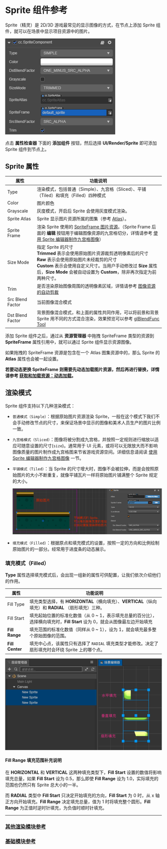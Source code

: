 # Sprite 组件参考

Sprite（精灵）是 2D/3D 游戏最常见的显示图像的方式，在节点上添加 Sprite 组件，就可以在场景中显示项目资源中的图片。

![add sprite](sprite/sprite-component.png)

点击 **属性检查器** 下面的 **添加组件** 按钮，然后选择 **UI/Render/Sprite** 即可添加 Sprite 组件到节点上。

<!-- TODO: -->
<!-- 脚本接口请参考 [Sprite API](https://docs.cocos.com/creator/2.1/api/zh/classes/Sprite.html)。 -->

## Sprite 属性

| 属性 |   功能说明
| -------------- | ----------- |
| Type | 渲染模式，包括普通（Simple）、九宫格（Sliced）、平铺（Tiled）和填充（Filled）四种模式
| Color | 图片颜色
| Grayscale | 灰度模式，开启后 Sprite 会使用灰度模式渲染。
| Sprite Atlas | Sprite 显示图片资源所属的图集（参考 [Atlas](../../../asset/atlas.md)）。
| Sprite Frame | 渲染 Sprite 使用的 [SpriteFrame 图片资源](../../../asset/sprite-frame.md)。（Sprite Frame 后面的 **编辑** 按钮用于编辑图像资源的九宫格切分，详情请参考 [使用 Sprite 编辑器制作九宫格图像](../engine/sliced-sprite.md)）
| Size Mode | 指定 Sprite 的尺寸<br>**Trimmed** 表示会使用原始图片资源裁剪透明像素后的尺寸<br>**Raw** 表示会使用原始图片未经裁剪的尺寸<br> **Custom** 表示会使用自定义尺寸。当用户手动修改过 **Size** 属性后，**Size Mode** 会被自动设置为 **Custom**，除非再次指定为前两种尺寸。
| Trim | 是否渲染原始图像周围的透明像素区域，详情请参考 [图像资源的自动剪裁](../engine/trim.md)
| Src Blend Factor | 当前图像混合模式
| Dst Blend Factor | 背景图像混合模式，和上面的属性共同作用，可以将前景和背景 Sprite 用不同的方式混合渲染，效果预览可以参考 [glBlendFunc Tool](http://www.andersriggelsen.dk/glblendfunc.php)

添加 Sprite 组件之后，通过从 **资源管理器** 中拖拽 SpriteFrame 类型的资源到 **SpriteFrame** 属性引用中，就可以通过 Sprite 组件显示资源图像。

如果拖拽的 SpriteFrame 资源是包含在一个 Atlas 图集资源中的，那么 Sprite 的 **Atlas** 属性也会被一起设置。

**若要动态更换 SpriteFrame 则需要先动态加载图片资源，然后再进行替换，详情请参考 [获取和加载资源：动态加载](../../../scripting/load-assets.md#加载-spriteframe-或-texture2d)。**

## 渲染模式

Sprite 组件支持以下几种渲染模式：

- `普通模式（Simple）`：根据原始图片资源渲染 Sprite，一般在这个模式下我们不会手动修改节点的尺寸，来保证场景中显示的图像和美术人员生产的图片比例一致。

- `九宫格模式（Sliced）`：图像将被分割成九宫格，并按照一定规则进行缩放以适应可随意设置的尺寸(`size`)。通常用于 UI 元素，或将可以无限放大而不影响图像质量的图片制作成九宫格图来节省游戏资源空间。详细信息请阅读 [使用 Sprite 编辑器制作九宫格图像](../engine/sliced-sprite.md#-) 一节。

- `平铺模式（Tiled）`：当 Sprite 的尺寸增大时，图像不会被拉伸，而是会按照原始图片的大小不断重复，就像平铺瓦片一样将原始图片铺满整个 Sprite 规定的大小。

  ![tiled](sprite/tiled.png)

- `填充模式（Filled）`：根据原点和填充模式的设置，按照一定的方向和比例绘制原始图片的一部分。经常用于进度条的动态展示。

<!-- - `网格模式（Mesh）`：必须使用 **TexturePacker 4.x** 以上版本并且设置 ploygon 算法打包出的 plist 文件才能够使用该模式。 -->

### 填充模式（Filled）

**Type** 属性选择填充模式后，会出现一组新的属性可供配置，让我们依次介绍他们的作用。

| 属性 |   功能说明
| -------------- | ----------- |
| Fill Type | 填充类型选择，有 **HORIZONTAL**（横向填充）、**VERTICAL**（纵向填充）和 **RADIAL** （扇形填充）三种。
| Fill Start | 填充起始位置的标准化数值（从 0 ~ 1，表示填充总量的百分比），选择横向填充时，**Fill Start** 设为 0，就会从图像最左边开始填充
| **Fill Range** | 填充范围的标准化数值（同样从 0 ~ 1），设为 1，就会填充最多整个原始图像的范围。
| **Fill Center** | 填充中心点，该属性只有选择了 `RADIAL` 填充类型才能修改。决定了扇形填充时会环绕 Sprite 上的哪个点。
<!-- 所用的坐标系和 [Anchor 锚点](../content-workflow/transform.md#-anchor-) 是一样的。 -->

![radial](sprite/radial.png)
#### Fill Range 填充范围补充说明

在 **HORIZONTAL** 和 **VERTICAL** 这两种填充类型下，**Fill Start** 设置的数值将影响填充总量，如果 **Fill Start** 设为 0.5，那么即使 **Fill Range** 设为 1.0，实际填充的范围也仍然只有 Sprite 总大小的一半。

而 **RADIAL** 类型中 **Fill Start** 只决定开始填充的方向，**Fill Start** 为 0 时，从 x 轴正方向开始填充。**Fill Range** 决定填充总量，值为 1 时将填充整个圆形。**Fill Range** 为正值时逆时针填充，为负值时顺时针填充。

---

### [**其他渲染模块参考**](render-component.md)

### [**基础模块参考**](base-component.md)
